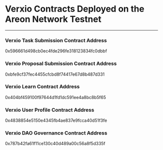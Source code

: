 # Verxio Contracts Deployed on the Areon Network Testnet
---
### Verxio Task Submission Contract Address
0x596661d498cb0ec4fde296fe318123834fc0dbbf

### Verxio Proposal Submission Contract Address
0xbfe9cf37fec4455cfcbd8f74417e67d8b487d331

### Verxio Learn Contract Address
0x404bf459100f97644d1fd1dc591ee4a8bc8b5f65

### Verxio User Profile Contract Address
0x4838854e5150e4345fb4ae837e9fcca40d51f3fe

### Verxio DAO Governance Contract Address
0x787b42fa61f11ce130c40d489a00c56a8f5d335f 
